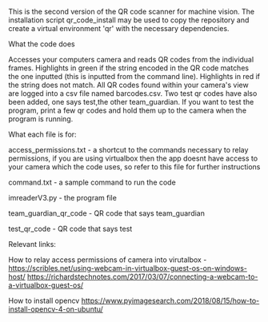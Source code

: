 
This is the second version of the QR code scanner for machine vision. The installation script qr_code_install may be used to copy the repository and create a virtual environment 'qr' with the necessary dependencies.

What the code does

Accesses your computers camera and reads QR codes from the individual frames. Highlights in green if the string encoded 
in the QR code matches the one inputted (this is inputted from the command line). Highlights in red if the string does not
match. All QR codes found within your camera's view are logged into a csv file named barcodes.csv. Two test qr codes have 
also been added, one says test,the other team_guardian. If you want to test the program, print a few qr codes and hold them up to the camera when the program is running.

What each file is for:

access_permissions.txt - a shortcut to the commands necessary to relay permissions, if you are using virtualbox then the app doesnt have access to your camera which the code uses, so refer to this file for further instructions

command.txt - a sample command to run the code

imreaderV3.py - the program file

team_guardian_qr_code - QR code that says team_guardian

test_qr_code - QR code that says test


Relevant links:

How to relay access permissions of camera into virutalbox - 
https://scribles.net/using-webcam-in-virtualbox-guest-os-on-windows-host/
https://richardstechnotes.com/2017/03/07/connecting-a-webcam-to-a-virtualbox-guest-os/

How to install opencv
https://www.pyimagesearch.com/2018/08/15/how-to-install-opencv-4-on-ubuntu/



